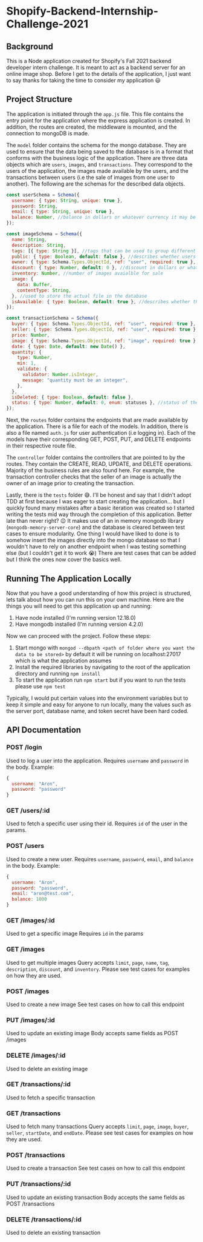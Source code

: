 # Shopify-Backend-Internship-Challenge-2021

## Background

This is a Node application created for Shopify's Fall 2021 backend developer intern challenge. It is meant to act as a backend server for an online image shop.
Before I get to the details of the application, I just want to say thanks for taking the time to consider my application :smiley:

## Project Structure

The application is initiated through the `app.js` file. This file contains the entry point for the application where the express application is created. In
addition, the routes are created, the middleware is mounted, and the connection to mongoDB is made.

The `model` folder contains the schema for the mongo database. They are used to ensure that the data being saved to the database is in a format that
conforms with the business logic of the application. There are three data objects which are `users`, `images`, and `transactions`. They correspond to the
users of the application, the images made available by the users, and the transactions between users (i.e the sale of images from one user to another). The
following are the schemas for the described data objects.

```javascript
const userSchema = Schema({
  username: { type: String, unique: true },
  password: String,
  email: { type: String, unique: true },
  balance: Number, //balance in dollars or whatever currency it may be
});
```

```javascript
const imageSchema = Schema({
  name: String,
  description: String,
  tags: [{ type: String }], //tags that can be used to group different types of images
  public: { type: Boolean, default: false }, //describes whether users other than the owner may view this image
  owner: { type: Schema.Types.ObjectId, ref: "user", required: true },
  discount: { type: Number, default: 0 }, //discount in dollars or whatever currency it may be
  inventory: Number, //number of images avaialble for sale
  image: {
    data: Buffer,
    contentType: String,
  }, //used to store the actual file in the database
  isAvailable: { type: Boolean, default: true }, //describes whether the image is for sale
});
```

```javascript
const transactionSchema = Schema({
  buyer: { type: Schema.Types.ObjectId, ref: "user", required: true },
  seller: { type: Schema.Types.ObjectId, ref: "user", required: true },
  price: Number,
  image: { type: Schema.Types.ObjectId, ref: "image", required: true },
  date: { type: Date, default: new Date() },
  quantity: {
    type: Number,
    min: 1,
    validate: {
      validator: Number.isInteger,
      message: "quantity must be an integer",
    },
  },
  isDeleted: { type: Boolean, default: false },
  status: { type: Number, default: 0, enum: statuses }, //status of the transaction (one of RECEIVED, SHIPPED, ARRIVED, RETURNED)
});
```

Next, the `routes` folder contains the endpoints that are made available by the application. There is a file for each of the models. In addition, there is also
a file named `auth.js` for user authentication (i.e logging in). Each of the models have their corresponding GET, POST, PUT, and DELETE endpoints in their
respective route file.

The `controller` folder contains the controllers that are pointed to by the routes. They contain the CREATE, READ, UPDATE, and DELETE operations. Majority of the
business rules are also found here. For example, the transaction controller checks that the seller of an image is actually the owner of an image prior to creating
the transaction.

Lastly, there is the `tests` folder :sweat_smile:. I'll be honest and say that I didn't adopt TDD at first because I was eager to start creating the application...
but I quickly found many mistakes after a basic iteration was created so I started writing the tests mid way through the completion of this application. Better
late than never right? :wink: It makes use of an in memory mongodb library (`mongodb-memory-server-core`) and the database is cleared between test cases to ensure
modularity. One thing I would have liked to done is to somehow insert the images directly into the mongo database so that I wouldn't have to rely on another
endpoint when I was testing something else (but I couldn't get it to work :sob:) There are test cases that can be added but I think the ones now cover the basics
well.

## Running The Application Locally

Now that you have a good understanding of how this project is structured, lets talk about how you can run this on your own machine. Here are the things you will
need to get this application up and running:

1. Have node installed (I'm running version 12.18.0)
2. Have mongodb installed (I'm running version 4.2.0)

Now we can proceed with the project. Follow these steps:

1. Start mongo with `mongod --dbpath <path of folder where you want the data to be stored>` by default it will be running on localhost:27017 which is what the
   application assumes
2. Install the required libraries by navigating to the root of the application directory and running `npm install`
3. To start the application run `npm start` but if you want to run the tests please use `npm test`

Typically, I would put certain values into the environment variables but to keep it simple and easy for anyone to run locally, many the values such as the server
port, database name, and token secret have been hard coded.

## API Documentation

### POST /login

Used to log a user into the application.
Requires `username` and `password` in the body.
Example:

```javascript
{
  username: "Aron",
  password: "password"
}
```

### GET /users/:id

Used to fetch a specific user using their id.
Requires `id` of the user in the params.

### POST /users

Used to create a new user.
Requires `username`, `password`, `email`, and `balance` in the body.
Example:

```javascript
{
  username: "Aron",
  password: "password",
  email: "aron@test.com",
  balance: 1000
}
```

### GET /images/:id

Used to get a specific image
Requires `id` in the params

### GET /images

Used to get multiple images
Query accepts `limit`, `page`, `name`, `tag`, `description`, `discount`, and `inventory`. Please see test cases for examples on how they are used.

### POST /images

Used to create a new image
See test cases on how to call this endpoint

### PUT /images/:id

Used to update an existing image
Body accepts same fields as POST /images

### DELETE /images/:id

Used to delete an existing image

### GET /transactions/:id

Used to fetch a specific transaction

### GET /transactions

Used to fetch many transactions
Query accepts `limit`, `page`, `image`, `buyer`, `seller`, `startDate`, and `endDate`. Please see test cases for examples on how they are used.

### POST /transactions

Used to create a transaction
See test cases on how to call this endpoint

### PUT /transactions/:id

Used to update an existing transaction
Body accepts the same fields as POST /transactions

### DELETE /transactions/:id

Used to delete an existing transaction

